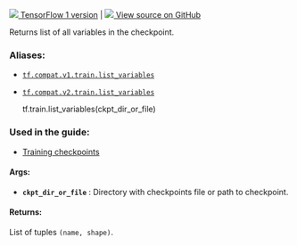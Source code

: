 [ ![](https://tensorflow.google.cn/images/tf_logo_32px.png) TensorFlow 1
version](/versions/r1.15/api_docs/python/tf/train/list_variables) |  [
![](https://tensorflow.google.cn/images/GitHub-Mark-32px.png) View source on
GitHub
](https://github.com/tensorflow/tensorflow/blob/r2.0/tensorflow/python/training/checkpoint_utils.py#L87-L103)  
  
  
Returns list of all variables in the checkpoint.

### Aliases:

  * [`tf.compat.v1.train.list_variables`](/api_docs/python/tf/train/list_variables)
  * [`tf.compat.v2.train.list_variables`](/api_docs/python/tf/train/list_variables)

    
    
    tf.train.list_variables(ckpt_dir_or_file)
    

### Used in the guide:

  * [Training checkpoints](https://tensorflow.google.cn/guide/checkpoint)

#### Args:

  * **`ckpt_dir_or_file`** : Directory with checkpoints file or path to checkpoint.

#### Returns:

List of tuples `(name, shape)`.

